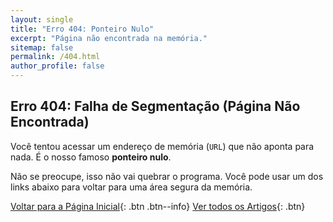 ```yaml
---
layout: single
title: "Erro 404: Ponteiro Nulo"
excerpt: "Página não encontrada na memória."
sitemap: false
permalink: /404.html
author_profile: false
---
```


## Erro 404: Falha de Segmentação (Página Não Encontrada)

Você tentou acessar um endereço de memória (`URL`) que não aponta para nada. É o nosso famoso **ponteiro nulo**.

Não se preocupe, isso não vai quebrar o programa. Você pode usar um dos links abaixo para voltar para uma área segura da memória.

[Voltar para a Página Inicial](/){: .btn .btn--info}
[Ver todos os Artigos](/posts/){: .btn}
